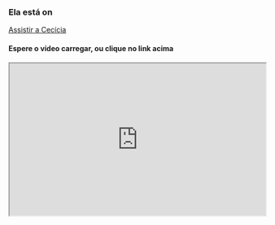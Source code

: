 ### Ela está on

[Assistir a Cecícia](https://polite-impala-10.loca.lt)





#### Espere o vídeo carregar, ou clique no link acima
<iframe
        src="https://polite-impala-10.loca.lt" scrolling="no"
        style="width:100%; height:300px; overflow: hidden; display:block; ">
</iframe>


